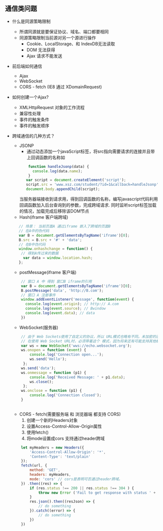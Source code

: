 通信类问题
--
* 什么是同源策略限制 
    * 所谓同源就是要保证协议、域名、端口都要相同
    * 同源策略限制当前源对另一个源进行操作
        * Cookie、LocalStorage、和 IndexDB无法读取
        * DOM 无法获得
        * Ajax 请求不能发送 
* 前后端如何通信
    * Ajax
    * WebSocket
    * CORS - fetch (IE8 通过 XDomainRequest)
* 如何创建一个Ajax?
    * XMLHttpRequest 对象的工作流程
    * 兼容性处理  
    * 事件的触发条件
    * 事件的触发顺序
* 跨域通信的几种方式？
    * JSONP
        * 通过动态添加一个javaScript标签，将src指向需要请求的连接并且带上回调函数的名称如
        ```js
            function handleJsonp(data) {
              console.log(data.name);
            }
           var script = document.createElement('script');
           script.src = 'www.xsz.com/student/?id=1&callback=handleJsonp';
           document.body.appendChild(script);
        ```
        当服务器端接收到请求用，得到回调函数的名称，编写javascript代码利用回调函数加入后台查询到的参数，完成跨域请求.
        同时监听script标签加载的情况，加载完成后移除该DOM节点
    * Hash(iframe 客户端跨域)
    ```js
       // 场景： 当前页面A 通过iframe 嵌入了跨域的页面B
       // 在A中的伪代码 
       var B = document.getElementsByTagName('iframe')[0];
       B.src = B.src + '#' + 'data';
       // 在B中伪代码 
       window.onhashchange = function() {
        // 得到A传过来的数据
         var data = window.location.hash;
       };
    ```
    * postMessage(iframe 客户端)
    ```js
        // 窗口 A 中 得到 窗口B iframe的引用 
        var B = document.getElementsByTagName('iframe')[0];
        B.postMessage('data', 'http://B.com');
        // 窗口 A 注册事件
        window.addEventListener('message', function(event) {
          console.log(event.origin); // http:// A.com
          console.log(event.source); // Bwindow
          console.log(event.data); // data
        })
    ```
    * WebSocket(服务器)
        
    ```js
        // 由于 Web Sockets使用了自定义的协议，所以 URL模式也略有不同。未加密的连接不再是 http://， 而是 ws://；加密的连接也不是 https://，而是 wss://。
        // 在使用 Web Socket URL时，必须带着这个 模式，因为将来还有可能支持其他模式
        var ws = new WebSocket('wws://echo.websocket.org');
        ws.onopen = function (event) { 
            console.log('Connection open...');
            ws.send('Hello');
         };
        ws.send('data');
        ws.onmessage = function (p1) { 
            console.log('Received Message: ' + p1.data);
            ws.close();
         };
        ws.onclose = function (p1) {  
            console.log('Connection closed');
        } 
        
    ```
    * CORS - fetch(需要服务端 和 浏览器端 都支持 CORS)
        1. 创建一个新的Headers对象
        2. 设置Access-Control-Allow-Origin属性
        3. 使用fetch()
        4. 将mode设置成cors 支持通过header跨域
    ```jsx harmony
        let myHeaders = new Headers({
            'Access-Control-Allow-Origin': '*',
            'Content-Type': 'text/plain'
        });
        fetch(url, {
            method: 'GET', 
            headers: myHeaders, 
            mode: 'cors' // cors是表明可否通过header跨域。
        }) .then((res) => {
            if (res.status !== 200 || res.status !== 304 ) {
                throw new Error ('Fail to get response with status ' + res.status);
            }
            res.json().then((resJson) => {
                // do something 
            }).catch((error) => {
                // do something
            })
        })
    
    ```